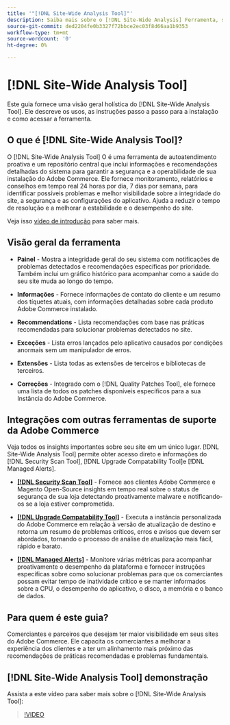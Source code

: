 ```yaml
---
title: '"[!DNL Site-Wide Analysis Tool]"'
description: Saiba mais sobre o [!DNL Site-Wide Analysis] Ferramenta, seus usos, o processo de instalação e como obter acesso
source-git-commit: ded2204fe0b3327f72bbce2ec03f8d66aa1b9353
workflow-type: tm+mt
source-wordcount: '0'
ht-degree: 0%

---
```


# [!DNL Site-Wide Analysis Tool]

Este guia fornece uma visão geral holística do [!DNL Site-Wide Analysis Tool]. Ele descreve os usos, as instruções passo a passo para a instalação e como acessar a ferramenta.

## O que é [!DNL Site-Wide Analysis Tool]?

O [!DNL Site-Wide Analysis Tool] O é uma ferramenta de autoatendimento proativa e um repositório central que inclui informações e recomendações detalhadas do sistema para garantir a segurança e a operabilidade de sua instalação do Adobe Commerce. Ele fornece monitoramento, relatórios e conselhos em tempo real 24 horas por dia, 7 dias por semana, para identificar possíveis problemas e melhor visibilidade sobre a integridade do site, a segurança e as configurações do aplicativo. Ajuda a reduzir o tempo de resolução e a melhorar a estabilidade e o desempenho do site.

Veja isso [vídeo de introdução](https://www.youtube.com/watch?v=KW2R8ki_RG4) para saber mais.

## Visão geral da ferramenta

- **Painel** - Mostra a integridade geral do seu sistema com notificações de problemas detectados e recomendações específicas por prioridade. Também inclui um gráfico histórico para acompanhar como a saúde do seu site muda ao longo do tempo.

- **Informações** - Fornece informações de contato do cliente e um resumo dos tíquetes atuais, com informações detalhadas sobre cada produto Adobe Commerce instalado.

- **Recommendations** - Lista recomendações com base nas práticas recomendadas para solucionar problemas detectados no site.

- **Exceções** - Lista erros lançados pelo aplicativo causados por condições anormais sem um manipulador de erros.

- **Extensões** - Lista todas as extensões de terceiros e bibliotecas de terceiros.

- **Correções** - Integrado com o [!DNL Quality Patches Tool], ele fornece uma lista de todos os patches disponíveis específicos para a sua Instância do Adobe Commerce.

## Integrações com outras ferramentas de suporte da Adobe Commerce

Veja todos os insights importantes sobre seu site em um único lugar. [!DNL Site-Wide Analysis Tool] permite obter acesso direto e informações do [!DNL Security Scan Tool], [!DNL Upgrade Compatability Tool]e [!DNL Managed Alerts].

- [**[!DNL Security Scan Tool]**](https://docs.magento.com/user-guide/magento/security-scan.html) - Fornece aos clientes Adobe Commerce e Magento Open-Source insights em tempo real sobre o status de segurança de sua loja detectando proativamente malware e notificando-os se a loja estiver comprometida.

- [**[!DNL Upgrade Compatability Tool]**](https://experienceleague.adobe.com/docs/commerce-operations/upgrade-guide/upgrade-compatibility-tool/overview.html?lang=en) - Executa a instância personalizada do Adobe Commerce em relação à versão de atualização de destino e retorna um resumo de problemas críticos, erros e avisos que devem ser abordados, tornando o processo de análise de atualização mais fácil, rápido e barato.

- [**[!DNL Managed Alerts]**](https://support.magento.com/hc/en-us/sections/360010758472-Managed-alerts-for-Adobe-Commerce) - Monitore várias métricas para acompanhar proativamente o desempenho da plataforma e fornecer instruções específicas sobre como solucionar problemas para que os comerciantes possam evitar tempo de inatividade crítico e se manter informados sobre a CPU, o desempenho do aplicativo, o disco, a memória e o banco de dados.

## Para quem é este guia?

Comerciantes e parceiros que desejam ter maior visibilidade em seus sites do Adobe Commerce. Ele capacita os comerciantes a melhorar a experiência dos clientes e a ter um alinhamento mais próximo das recomendações de práticas recomendadas e problemas fundamentais.

## [!DNL Site-Wide Analysis Tool] demonstração

Assista a este vídeo para saber mais sobre o [!DNL Site-Wide Analysis Tool]:

>[!VIDEO](https://video.tv.adobe.com/v/344001?quality=12)
